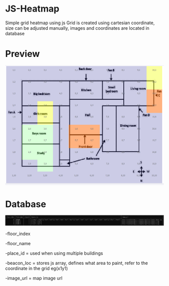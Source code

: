 # JS-Heatmap
Simple grid heatmap using js
Grid is created using cartesian coordinate, size can be adjusted manually, images and coordinates are located in database

# Preview
![alt text](https://github.com/AdmiralPuni/JS-Heatmap/blob/master/images/demo.PNG)

# Database
![alt text](https://github.com/AdmiralPuni/JS-Heatmap/blob/master/images/db%20desc.PNG)

-floor_index

-floor_name

-place_id = used when using multiple buildings

-beacon_loc = stores js array, defines what area to paint, refer to the coordinate in the grid eg(x1y1)

-image_url = map image url
